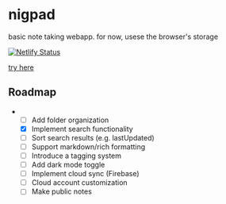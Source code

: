 # nigpad
basic note taking webapp. for now, usese the browser's storage

[![Netlify Status](https://api.netlify.com/api/v1/badges/66246e0a-81cc-4054-846c-184e5d9da4de/deploy-status)](https://app.netlify.com/sites/nigpad/deploys)

 [try here](https://nigpad.netlify.app/)

## Roadmap
- 
    - [ ] Add folder organization
    - [x] Implement search functionality
    - [ ] Sort search results (e.g. lastUpdated)
    - [ ] Support markdown/rich formatting
    - [ ] Introduce a tagging system  
    - [ ] Add dark mode toggle
    - [ ] Implement cloud sync (Firebase)
    - [ ] Cloud account customization
    - [ ] Make public notes
